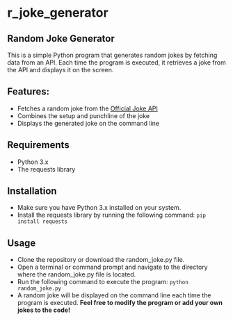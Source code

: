 # r_joke_generator

## **Random Joke Generator**
This is a simple Python program that generates random jokes by fetching data from an API. Each time the program is executed, it retrieves a joke from the API and displays it on the screen.

## Features:
- Fetches a random joke from the [Official Joke API](https://official-joke-api.appspot.com/)
- Combines the setup and punchline of the joke
- Displays the generated joke on the command line
## Requirements
- Python 3.x
- The requests library
## Installation
- Make sure you have Python 3.x installed on your system.
- Install the requests library by running the following command:
```pip install requests```
## Usage
- Clone the repository or download the random_joke.py file.
- Open a terminal or command prompt and navigate to the directory where the random_joke.py file is located.
- Run the following command to execute the program:
```python random_joke.py```
- A random joke will be displayed on the command line each time the program is executed.
**Feel free to modify the program or add your own jokes to the code!**
